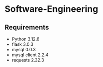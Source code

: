 # Software-Engineering

## Requirements
- Python 3.12.6
- flask 3.0.3
- mysql 0.0.3
- mysql client 2.2.4
- requests 2.32.3

